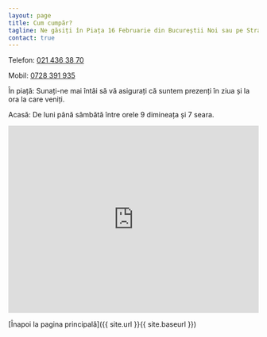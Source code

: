 ```yaml
---
layout: page
title: Cum cumpăr?
tagline: Ne găsiți în Piața 16 Februarie din Bucureștii Noi sau pe Strada Rudeni nr 4, Chitila
contact: true
---
```


Telefon:  <a href="tel:+4 021 436 38 70">021 436 38 70</a>

Mobil: <a href="tel:+4 0728 391 935">0728 391 935</a>

În piață: Sunați-ne mai întâi să vă asigurați că suntem prezenți în ziua și la ora la care veniți.

Acasă: De luni până sâmbătă între orele 9 dimineața și 7 seara. 

<style>
    .google-maps {
        position: relative;
        padding-bottom: 75%; // This is the aspect ratio
        height: 0;
        overflow: hidden;
    }
    .google-maps iframe {
        position: absolute;
        top: 0;
        left: 0;
        width: 100% !important;
        height: 100% !important;
    }
</style>

<div class="google-maps">
     <iframe src="https://www.google.com/maps/embed?pb=!1m21!1m12!1m3!1d2845.6225603756325!2d25.979750283590125!3d44.502400135462906!2m3!1f0!2f0!3f0!3m2!1i1024!2i768!4f13.1!4m6!3e6!4m0!4m3!3m2!1d44.502530199999995!2d25.9800507!5e0!3m2!1sen!2suk!4v1517527839272" width="600" height="450" frameborder="0" style="border:0" allowfullscreen></iframe>
</div>


[Înapoi la pagina principală]({{ site.url }}{{ site.baseurl }})
